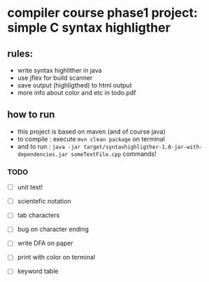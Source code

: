 # compiler course phase1 project: simple C syntax highligther

## rules:
+ write syntax highlither in java
+ use jflex for build scanner
+ save output (highligthed) to html output
+ more info about color and etc in todo.pdf

## how to run
+ this project is based on maven (and of course java)
+ to compile : execute `mvn clean package` on terminal
+ and to run : `java -jar target/syntaxhighligther-1.0-jar-with-dependencies.jar someTextFile.cpp`
 commands!

### TODO
+ [ ] unit test!
+ [ ] scientefic notation 
+ [ ] tab characters 
+ [ ] bug on character ending

+ [ ] write DFA on paper
+ [ ] print with color on terminal
+ [ ] keyword table